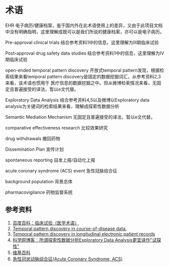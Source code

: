术语		
==============

EHR		电子病历/健康档案，鉴于国内外在此术语使用上的差异，又由于此项目文档中没有明确指明，这里理解成既可以是我们所说的健康档案，亦可以是电子病历。	
	
Pre-approval clinical trials	结合参考资料1中的信息，这里理解为III期临床试验	

Post-approval  drug  safety  data  studies	结合参考资料1中的信息，这里理解为IV期临床试验		

open-ended temporal pattern discovery	开放式temporal pattern发现，根据检索结果来看temporal pattern discovery是固定的数据挖掘词汇，从参考资料2,3来看，该术语也惯用于
医疗信息的数据挖掘之中。但从微博检索情况来看，无固定且普遍接受的译法，暂以e文代替。	
	
Exploratory Data Analysis	结合参考资料4,5以及微博以Exploratory data analysis为关键词的检索结果来看，理解成探索性数据分析		

Semantic Mediation Mechanism 	无固定且普遍接受的译法，暂以e文代替。

comparative effectiveness research		比较效果研究		

drug withdrawals	撤回药物		

Dissemination Plan		宣传计划		

spontaneous reporting  自发上报/自动化上报		

acute coronary syndrome (ACS) event   急性冠脉综合征
		
background population	背景总体   	

pharmacovigilance 药物监督系统	

##	参考资料		
1.	[百度百科：临床试验（医学术语）](http://baike.baidu.com/subview/419177/15302556.htm)		
2.	[Temporal pattern discovery in course-of-disease data.](http://www.ncbi.nlm.nih.gov/pubmed/10916734)		
3. 	[Temporal pattern discovery in longitudinal electronic patient records](http://link.springer.com/article/10.1007%2Fs10618-009-0152-3)	
4.	[科学网博客：所谓探索性数据分析Exploratory Data Analysis更宜译作"试探性" ](http://blog.sciencenet.cn/blog-350729-662859.html)	
5.	[维基百科](http://en.wikipedia.org/wiki/Exploratory_data_analysis)	
6.	[急性冠状动脉综合征(Acute Coronary Syndrome, ACS)](http://wryll.blog.163.com/blog/static/106565997201273171353873/)